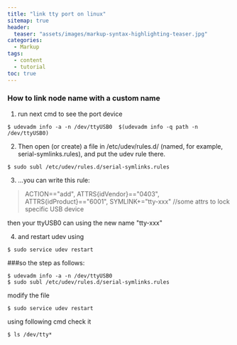 ```yaml
---
title: "link tty port on linux"
sitemap: true
header:
  teaser: "assets/images/markup-syntax-highlighting-teaser.jpg"
categories:
  - Markup
tags:
  - content
  - tutorial
toc: true
---
```

### How to link node name with a custom name
1. run next cmd to see the port device 
```
$ udevadm info -a -n /dev/ttyUSB0  $(udevadm info -q path -n /dev/ttyUSB0)
```
2. Then open (or create) a file in /etc/udev/rules.d/ (named, for example, serial-symlinks.rules), and put the udev rule there.
```
$ sudo subl /etc/udev/rules.d/serial-symlinks.rules
```
3. ...you can write this rule:
>ACTION=="add", ATTRS{idVendor}=="0403", ATTRS{idProduct}=="6001", SYMLINK+="tty-xxx"    //some attrs to lock specific USB device

then your ttyUSB0 can using the new name "tty-xxx"

4. and restart udev using
```
$ sudo service udev restart
```


###so the step as follows:
```
$ udevadm info -a -n /dev/ttyUSB0
$ sudo subl /etc/udev/rules.d/serial-symlinks.rules
```
modify the file
```
$ sudo service udev restart
```
using following cmd check it
```
$ ls /dev/tty*
```
